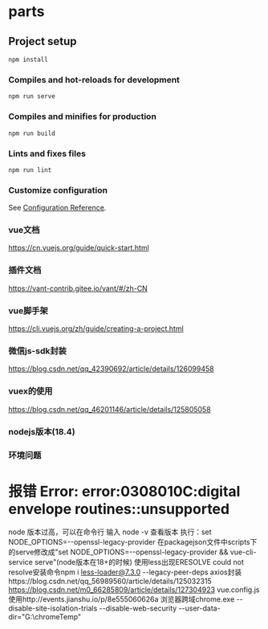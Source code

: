 # parts

## Project setup
```
npm install
```

### Compiles and hot-reloads for development
```
npm run serve
```

### Compiles and minifies for production
```
npm run build
```

### Lints and fixes files
```
npm run lint
```

### Customize configuration
See [Configuration Reference](https://cli.vuejs.org/config/).


### vue文档
https://cn.vuejs.org/guide/quick-start.html

### 插件文档
https://vant-contrib.gitee.io/vant/#/zh-CN

### vue脚手架
https://cli.vuejs.org/zh/guide/creating-a-project.html

### 微信js-sdk封装
https://blog.csdn.net/qq_42390692/article/details/126099458

### vuex的使用
https://blog.csdn.net/qq_46201146/article/details/125805058

### nodejs版本(18.4)


### 环境问题
 # 报错 Error: error:0308010C:digital envelope routines::unsupported
node 版本过高，可以在命令行  输入 node -v 查看版本
执行：set NODE_OPTIONS=--openssl-legacy-provider
在packagejson文件中scripts下的serve修改成"set NODE_OPTIONS=--openssl-legacy-provider && vue-cli-service serve"(node版本在18+的时候)
使用less出现ERESOLVE could not resolve安装命令npm i less-loader@7.3.0 --legacy-peer-deps
axios封装https://blog.csdn.net/qq_56989560/article/details/125032315
https://blog.csdn.net/m0_66285809/article/details/127304923
vue.config.js使用http://events.jianshu.io/p/8e555060626a
浏览器跨域chrome.exe --disable-site-isolation-trials --disable-web-security --user-data-dir="G:\chromeTemp"